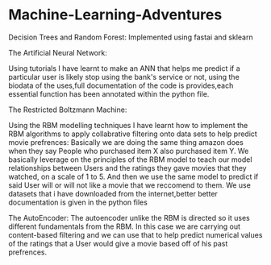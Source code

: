 # Machine-Learning-Adventures




Decision Trees and Random Forest:
Implemented using fastai and sklearn


The Artificial Neural Network:

Using tutorials I have learnt to make an ANN that helps me predict if a particular user is likely stop using the bank's service or not, using the biodata of the uses,full documentation of the code is provides,each essential function has been annotated within the python file.


The Restricted Boltzmann Machine:

Using the RBM modelling techniques I have learnt how to implement the RBM algorithms to apply collabrative filtering onto data sets to help predict movie prefrences:
  Basically we are doing the same thing amazon does when they say People who purchased item X also purchased item Y.
  We basically leverage on the principles of the RBM model to teach our model relationships between Users and the ratings
  they gave movies that they watched, on a scale of 1 to 5. And then we use the same model to predict if said User will or 
  will not like a movie that we reccomend to them. We use datasets that i have downloaded from the internet,better
  better documentation is given in the python files
  
The AutoEncoder:
  The autoencoder unlike the RBM is directed so it uses different fundamentals from the RBM. In this case we are carrying out content-based filtering and  we can     use that to help predict numerical values of the ratings that a User would 
  give a movie based off of his past prefrences.



